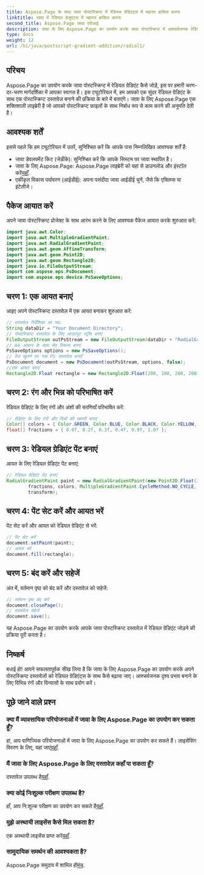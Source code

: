 ```yaml
---
title: Aspose.Page के साथ जावा पोस्टस्क्रिप्ट में रेडियल ग्रेडिएंट्स में महारत हासिल करना
linktitle: जावा में रेडियल ग्रेजुएट्स में महारत हासिल करना
second_title: Aspose.Page जावा एपीआई
description: जावा के लिए Aspose.Page का उपयोग करके जावा पोस्टस्क्रिप्ट में आश्चर्यजनक रेडियल ग्रेडिएंट जोड़ने का तरीका जानें। इस चरण-दर-चरण मार्गदर्शिका के साथ अपने पोस्टस्क्रिप्ट दस्तावेज़ों को उन्नत बनाएं।
type: docs
weight: 12
url: /hi/java/postscript-gradient-addition/radial1/
---
```

## परिचय
Aspose.Page का उपयोग करके जावा पोस्टस्क्रिप्ट में रेडियल ग्रेडिएंट कैसे जोड़ें, इस पर हमारी चरण-दर-चरण मार्गदर्शिका में आपका स्वागत है। इस ट्यूटोरियल में, हम आपको एक सुंदर रेडियल ग्रेडिएंट के साथ एक पोस्टस्क्रिप्ट दस्तावेज़ बनाने की प्रक्रिया के बारे में बताएंगे। जावा के लिए Aspose.Page एक शक्तिशाली लाइब्रेरी है जो आपको पोस्टस्क्रिप्ट फ़ाइलों के साथ निर्बाध रूप से काम करने की अनुमति देती है।
## आवश्यक शर्तें
इससे पहले कि हम ट्यूटोरियल में उतरें, सुनिश्चित करें कि आपके पास निम्नलिखित आवश्यक शर्तें हैं:
- जावा डेवलपमेंट किट (जेडीके): सुनिश्चित करें कि आपके सिस्टम पर जावा स्थापित है।
-  जावा के लिए Aspose.Page: Aspose.Page लाइब्रेरी को यहां से डाउनलोड और इंस्टॉल करें[यहाँ](https://releases.aspose.com/page/java/).
- एकीकृत विकास पर्यावरण (आईडीई): अपना पसंदीदा जावा आईडीई चुनें, जैसे कि एक्लिप्स या इंटेलीजे।
## पैकेज आयात करें
अपने जावा पोस्टस्क्रिप्ट प्रोजेक्ट के साथ आरंभ करने के लिए आवश्यक पैकेज आयात करके शुरुआत करें:
```java
import java.awt.Color;
import java.awt.MultipleGradientPaint;
import java.awt.RadialGradientPaint;
import java.awt.geom.AffineTransform;
import java.awt.geom.Point2D;
import java.awt.geom.Rectangle2D;
import java.io.FileOutputStream;
import com.aspose.eps.PsDocument;
import com.aspose.eps.device.PsSaveOptions;
```
## चरण 1: एक आयत बनाएं
आइए अपने पोस्टस्क्रिप्ट दस्तावेज़ में एक आयत बनाकर शुरुआत करें:
```java
// दस्तावेज़ निर्देशिका का पथ.
String dataDir = "Your Document Directory";
// पोस्टस्क्रिप्ट दस्तावेज़ के लिए आउटपुट स्ट्रीम बनाएं
FileOutputStream outPsStream = new FileOutputStream(dataDir + "RadialGradient1_outPS.ps");
// A4 आकार के साथ सेव विकल्प बनाएं
PsSaveOptions options = new PsSaveOptions();
// पेज खुलने पर नया PS दस्तावेज़ बनाएँ
PsDocument document = new PsDocument(outPsStream, options, false);
//एक आयत बनाएं
Rectangle2D.Float rectangle = new Rectangle2D.Float(200, 100, 200, 200);
```
## चरण 2: रंग और भिन्न को परिभाषित करें
रेडियल ग्रेडिएंट के लिए रंगों और अंशों की सरणियाँ परिभाषित करें:
```java
// ग्रेडिएंट के लिए रंगों और भिन्नों की सारणी बनाएं
Color[] colors = { Color.GREEN, Color.BLUE, Color.BLACK, Color.YELLOW, new Color(245, 245, 220), Color.RED };
float[] fractions = { 0.0f, 0.2f, 0.3f, 0.4f, 0.9f, 1.0f };
```
## चरण 3: रेडियल ग्रेडिएंट पेंट बनाएं
आयत के लिए रेडियल ग्रेडिएंट पेंट बनाएं:
```java
// रेडियल ग्रेडिएंट पेंट बनाएं
RadialGradientPaint paint = new RadialGradientPaint(new Point2D.Float(300, 200), 100, new Point2D.Float(300, 200),
        fractions, colors, MultipleGradientPaint.CycleMethod.NO_CYCLE, MultipleGradientPaint.ColorSpaceType.SRGB,
        transform);
```
## चरण 4: पेंट सेट करें और आयत भरें
पेंट सेट करें और आयत को रेडियल ग्रेडिएंट से भरें:
```java
// पेंट सेट करें
document.setPaint(paint);
// आयत भरें
document.fill(rectangle);
```
## चरण 5: बंद करें और सहेजें
अंत में, वर्तमान पृष्ठ को बंद करें और दस्तावेज़ को सहेजें:
```java
// वर्तमान पृष्ठ बंद करें
document.closePage();
// दस्तावेज़ सहेजें
document.save();
```
यह Aspose.Page का उपयोग करके आपके जावा पोस्टस्क्रिप्ट दस्तावेज़ में रेडियल ग्रेडिएंट जोड़ने की प्रक्रिया पूरी करता है।
## निष्कर्ष
बधाई हो! आपने सफलतापूर्वक सीख लिया है कि जावा के लिए Aspose.Page का उपयोग करके अपने पोस्टस्क्रिप्ट दस्तावेज़ों को रेडियल ग्रेडिएंट्स के साथ कैसे बढ़ाया जाए। आश्चर्यजनक दृश्य प्रभाव बनाने के लिए विभिन्न रंगों और विन्यासों के साथ प्रयोग करें।
## पूछे जाने वाले प्रश्न
### क्या मैं व्यावसायिक परियोजनाओं में जावा के लिए Aspose.Page का उपयोग कर सकता हूँ?
 हां, आप वाणिज्यिक परियोजनाओं में जावा के लिए Aspose.Page का उपयोग कर सकते हैं। लाइसेंसिंग विवरण के लिए, यहां जाएं[यहाँ](https://purchase.aspose.com/buy).
### मैं जावा के लिए Aspose.Page के लिए दस्तावेज़ कहाँ पा सकता हूँ?
 दस्तावेज़ उपलब्ध है[यहाँ](https://reference.aspose.com/page/java/).
### क्या कोई निःशुल्क परीक्षण उपलब्ध है?
 हाँ, आप नि:शुल्क परीक्षण का उपयोग कर सकते हैं[यहाँ](https://releases.aspose.com/).
### मुझे अस्थायी लाइसेंस कैसे मिल सकता है?
 एक अस्थायी लाइसेंस प्राप्त करें[यहाँ](https://purchase.aspose.com/temporary-license/).
### सामुदायिक समर्थन की आवश्यकता है?
 Aspose.Page समुदाय में शामिल हों[मंच](https://forum.aspose.com/c/page/39).